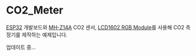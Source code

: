 # CO2_Meter  

[ESP32](https://www.eleparts.co.kr/EPXRVLBX) 개발보드와 [MH-Z14A](https://www.eleparts.co.kr/goods/view?no=3186568) CO2 센서, [LCD1602 RGB Module](https://www.eleparts.co.kr/goods/view?no=10488490)를 사용해 CO2 측정기를 제작하는 예제입니다.

업데이트 중...  
